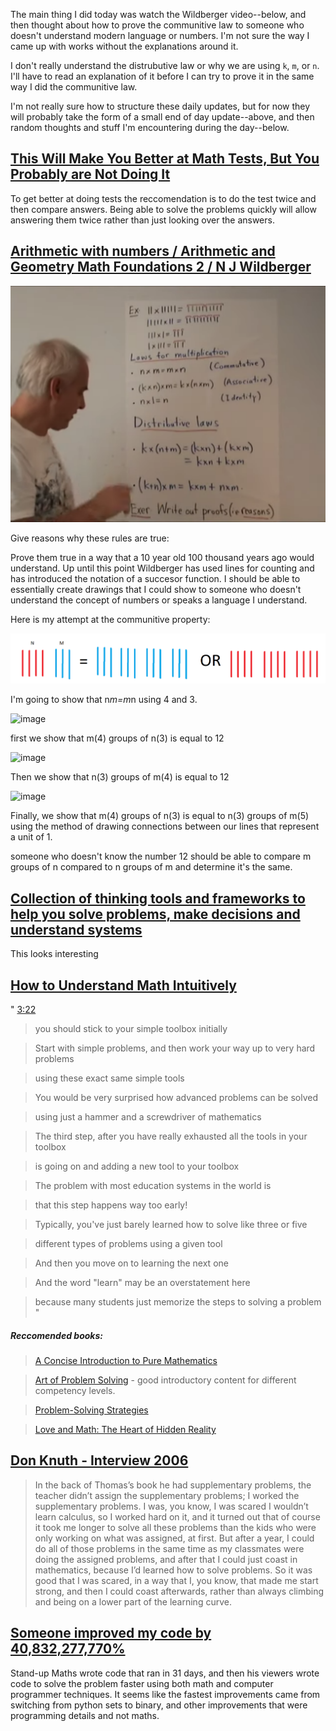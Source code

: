 The main thing I did today was watch the Wildberger video--below, and then thought about how to prove the communitive law to someone who doesn't understand modern language or numbers. I'm not sure the way I came up with works without the explanations around it.

I don't really understand the distrubutive law or why we are using `k`, `m`, or `n`. I'll have to read an explanation of it before I can try to prove it in the same way I did the communitive law.

I'm not really sure how to structure these daily updates, but for now they will probably take the form of a small end of day update--above, and then random thoughts and stuff I'm encountering during the day--below. 

## [This Will Make You Better at Math Tests, But You Probably are Not Doing It ](https://www.youtube.com/watch?v=BqWqzvnbnjU)

To get better at doing tests the reccomendation is to do the test twice and then compare answers. Being able to solve the problems quickly will allow answering them twice rather than just looking over the answers. 

## [Arithmetic with numbers / Arithmetic and Geometry Math Foundations 2 / N J Wildberger](https://www.youtube.com/watch?v=-96tlu_sShM)

![laws](/images/laws.png)

Give reasons why these rules are true:

Prove them true in a way that a 10 year old 100 thousand years ago would understand. Up until this point Wildberger has used lines for counting and has introduced the notation of a succesor function. I should be able to essentially create drawings that I could show to someone who doesn't understand the concept of numbers or speaks a language I understand. 


Here is my attempt at the communitive property:

![communitive property](/images/mn1.png)

I'm going to show that n*m=m*n using 4 and 3. 

![image](https://user-images.githubusercontent.com/3372510/199538300-49cbd4e3-cb3b-4d59-9799-c8344de7e847.png)

first we show that m(4) groups of n(3) is equal to 12

![image](https://user-images.githubusercontent.com/3372510/199538779-be798c58-348f-4291-80e3-eab02b616bc9.png)

Then we show that n(3) groups of m(4) is equal to 12

![image](https://user-images.githubusercontent.com/3372510/199538966-f678161e-e76b-44ec-a016-6db28cdb9da4.png)

Finally, we show that m(4) groups of n(3) is equal to n(3) groups of m(5) using the method of drawing connections between our lines that represent a unit of 1. 

someone who doesn't know the number 12 should be able to compare m groups of n compared to n groups of m and determine it's the same. 

## [Collection of thinking tools and frameworks to help you solve problems, make decisions and understand systems](https://untools.co/)

This looks interesting

## [How to Understand Math Intuitively](https://www.youtube.com/watch?v=glZLHLLalv0)

"
[3:22](https://youtu.be/glZLHLLalv0?t=202)
> you should stick to your simple toolbox initially

> Start with simple problems, and then  work your way up to very hard problems

> using these exact same simple tools

> You would be very surprised how  advanced problems can be solved

> using just a hammer and a  screwdriver of mathematics

> The third step, after you have really  exhausted all the tools in your toolbox

> is going on and adding a new tool to your toolbox

> The problem with most education  systems in the world is

> that this step happens way too early!

> Typically, you've just barely learned  how to solve like three or five

> different types of problems using a given tool

> And then you move on to learning the next one

> And the word "learn" may be an overstatement here

> because many students just memorize  the steps to solving a problem
"
##### Reccomended books: 




> [A Concise Introduction to Pure Mathematics](https://www.amazon.com/Concise-Introduction-Mathematics-Third-Chapman/dp/1439835985)

> [Art of Problem Solving](https://artofproblemsolving.com/store) - good introductory content for different competency levels. 
 
> [Problem-Solving Strategies ](https://www.amazon.com/Problem-Solving-Strategies-Problem-Books-Mathematics/dp/0387982191)

> [Love and Math: The Heart of Hidden Reality](https://www.amazon.com/Love-Math-Heart-Hidden-Reality/dp/0465050743)

## [Don Knuth - Interview 2006](https://github.com/kragen/knuth-interview-2006)
> In the back of Thomas’s book he had supplementary problems, the teacher didn’t assign the supplementary problems; I worked the supplementary problems. I was, you know, I was scared I wouldn’t learn calculus, so I worked hard on it, and it turned out that of course it took me longer to solve all these problems than the kids who were only working on what was assigned, at first. But after a year, I could do all of those problems in the same time as my classmates were doing the assigned problems, and after that I could just coast in mathematics, because I’d learned how to solve problems. So it was good that I was scared, in a way that I, you know, that made me start strong, and then I could coast afterwards, rather than always climbing and being on a lower part of the learning curve.

## [Someone improved my code by 40,832,277,770%](https://www.youtube.com/watch?v=c33AZBnRHks)

Stand-up Maths wrote code that ran in 31 days, and then his viewers wrote code to solve the problem faster using both math and computer programmer techniques. It seems like the fastest improvements came from switching from python sets to binary, and other improvements that were programming details and not maths. 

